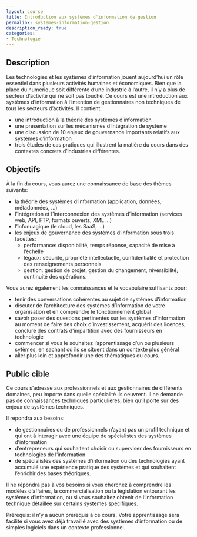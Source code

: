```yaml
---
layout: course
title: Introduction aux systèmes d'information de gestion
permalink: systemes-information-gestion
description_ready: true
categories:
- Technologie
---
```

## Description
Les technologies et les systèmes d’information jouent aujourd’hui un rôle essentiel dans plusieurs activités humaines et économiques. Bien que la place du numérique soit différente d’une industrie à l’autre, il n’y a plus de secteur d’activité qui ne soit pas touché. Ce cours est une introduction aux systèmes d’information à l’intention de gestionnaires non techniques de tous les secteurs d’activités. Il contient:

* une introduction à la théorie des systèmes d’information
* une présentation sur les mécanismes d’intégration de système
* une discussion de 10 enjeux de gouvernance importants relatifs aux systèmes d’information
* trois études de cas pratiques qui illustrent la matière du cours dans des contextes concrets d’industries différentes.

## Objectifs
À la fin du cours, vous aurez une connaissance de base des thèmes suivants: 

* la théorie des systèmes d’information (application, données, métadonnées, ...)
* l’intégration et l’interconnexion des systèmes d’information (services web, API, FTP, formats ouverts, XML …)
* l’infonuagique (le cloud, les SaaS, …)
* les enjeux de gouvernance des systèmes d’information sous trois facettes:
  * performance: disponibilité, temps réponse, capacité de mise à l’échelle
  * légaux: sécurité, propriété intellectuelle, confidentialité et protection des renseignements personnels
  * gestion: gestion de projet, gestion du changement, réversibilité, continuité des opérations.

Vous aurez également les connaissances et le vocabulaire suffisants pour:

* tenir des conversations cohérentes au sujet de systèmes d’information
* discuter de l’architecture des systèmes d’information de votre organisation et en comprendre le fonctionnement global
* savoir poser des questions pertinentes sur les systèmes d’information au moment de faire des choix d’investissement, acquérir des licences, conclure des contrats d’impartition avec des fournisseurs en technologie
* commencer si vous le souhaitez l’apprentissage d’un ou plusieurs sytèmes, en sachant où ils se situent dans un contexte plus général
* aller plus loin et approfondir une des thématiques du cours.


## Public cible
Ce cours s’adresse aux professionnels et aux gestionnaires de différents domaines, peu importe dans quelle spécialité ils oeuvrent. Il ne demande pas de connaissances techniques particulières, bien qu’il porte sur des enjeux de systèmes techniques. 

Il répondra aux besoins:

* de gestionnaires ou de professionnels n’ayant pas un profil technique et qui ont à interagir avec une équipe de spécialistes des systèmes d’information
* d’entrepreneurs qui souhaitent choisir ou superviser des fournisseurs en technologies de l’information
* de spécialistes des systèmes d’information ou des technologies ayant accumulé une expérience pratique des systèmes et qui souhaitent l’enrichir des bases théoriques.

Il ne répondra pas à vos besoins si vous cherchez à comprendre les modèles d’affaires, la commercialisation ou la législation entourant les systèmes d’information, ou si vous souhaitez obtenir de l’information technique détaillée sur certains systèmes spécifiques.

Prérequis: il n’y a aucun prérequis à ce cours. Votre apprentissage sera facilité si vous avez déjà travaillé avec des systèmes d’information ou de simples logiciels dans un contexte professionnel.


